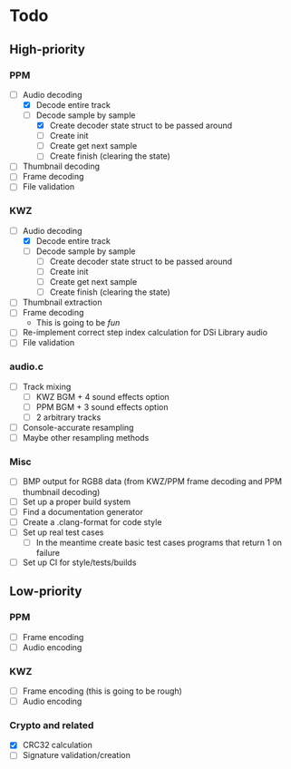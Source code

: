 # Todo

## High-priority

### PPM

- [ ] Audio decoding
  - [x] Decode entire track
  - [ ] Decode sample by sample
    - [x] Create decoder state struct to be passed around
    - [ ] Create init
    - [ ] Create get next sample
    - [ ] Create finish (clearing the state)
- [ ] Thumbnail decoding
- [ ] Frame decoding
- [ ] File validation

### KWZ

- [ ] Audio decoding
  - [x] Decode entire track
  - [ ] Decode sample by sample
    - [ ] Create decoder state struct to be passed around
    - [ ] Create init
    - [ ] Create get next sample
    - [ ] Create finish (clearing the state)
- [ ] Thumbnail extraction
- [ ] Frame decoding
  - This is going to be *fun*
- [ ] Re-implement correct step index calculation for DSi Library audio
- [ ] File validation

### audio.c

- [ ] Track mixing
  - [ ] KWZ BGM + 4 sound effects option
  - [ ] PPM BGM + 3 sound effects option
  - [ ] 2 arbitrary tracks
- [ ] Console-accurate resampling
- [ ] Maybe other resampling methods

### Misc

- [ ] BMP output for RGB8 data (from KWZ/PPM frame decoding and PPM thumbnail decoding)
- [ ] Set up a proper build system
- [ ] Find a documentation generator
- [ ] Create a .clang-format for code style
- [ ] Set up real test cases
  - [ ] In the meantime create basic test cases programs that return 1 on failure
- [ ] Set up CI for style/tests/builds

## Low-priority

### PPM

- [ ] Frame encoding
- [ ] Audio encoding

### KWZ

- [ ] Frame encoding (this is going to be rough)
- [ ] Audio encoding

### Crypto and related

- [x] CRC32 calculation
- [ ] Signature validation/creation
